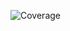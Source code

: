 ![Coverage](https://img.shields.io/endpoint?url=https://raw.githubusercontent.com/BenjamimFG/calculator-api/main/.github/badges/jacoco.json)
